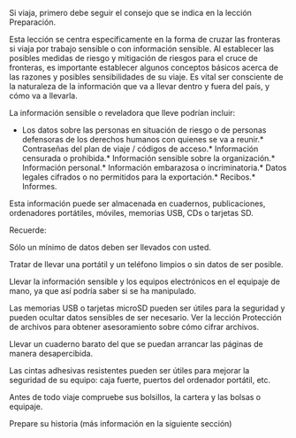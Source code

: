 [Title]: # (Antes de irse)
[Difficulty]: # (Principiante)
[Order]: # (0)

 Si viaja, primero debe seguir el consejo que se indica en la lección Preparación. 

 Esta lección se centra específicamente en la forma de cruzar las fronteras si viaja por trabajo sensible o con información sensible. Al establecer las posibles medidas de riesgo y mitigación de riesgos para el cruce de fronteras, es importante establecer algunos conceptos básicos acerca de las razones y posibles sensibilidades de su viaje. Es vital ser consciente de la naturaleza de la información que va a llevar dentro y fuera del país, y cómo va a llevarla. 

 La información sensible o reveladora que lleve podrían incluir: 

*    Los datos sobre las personas en situación de riesgo o de personas defensoras de los derechos humanos con quienes se va a reunir.*     Contraseñas del plan de viaje / códigos de acceso.*    Información censurada o prohibida.*    Información sensible sobre la organización.*    Información personal.*    Información embarazosa o incriminatoria.*    Datos legales cifrados o no permitidos para la exportación.*    Recibos.*    Informes. 
 

 Esta información puede ser almacenada en cuadernos, publicaciones, ordenadores portátiles, móviles, memorias USB, CDs o tarjetas SD. 

 Recuerde: 
 
 Sólo un mínimo de datos deben ser llevados con usted. 
 
 Tratar de llevar una portátil y un teléfono limpios o sin datos de ser posible. 
 
 Llevar la información sensible y los equipos electrónicos en el equipaje de mano, ya que así podría saber si se ha manipulado. 
 
 Las memorias USB o tarjetas microSD pueden ser útiles para la seguridad y pueden ocultar datos sensibles de ser necesario. Ver la lección Protección de archivos para obtener asesoramiento sobre cómo cifrar archivos. 
 
 Llevar un cuaderno barato del que se puedan arrancar las páginas de manera desapercibida. 
 
 Las cintas adhesivas resistentes pueden ser útiles para mejorar la seguridad de su equipo: caja fuerte, puertos del ordenador portátil, etc. 
 
 Antes de todo viaje compruebe sus bolsillos, la cartera y las bolsas o equipaje. 
 
 Prepare su historia (más información en la siguiente sección) 
 
 